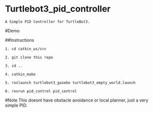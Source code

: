 # Turtlebot3_pid_controller
```
A Simple PID Controller for TurtleBot3.
```

#Demo
[](images/controls_gif1.gif)
[](images/controls_gif2.gif)

##Instructions
```
1. cd catkin_ws/src
```
```
2. git clone this repo
```
```
3. cd ..
```
```
4. catkin_make
```
```
5. roslaunch turtlebot3_gazebo turtlebot3_empty_world.launch
```
```
6. rosrun pid_control pid_control 
```

#Note
This doesnt have obstacle avoidance or local planner, just a very simple PID.


